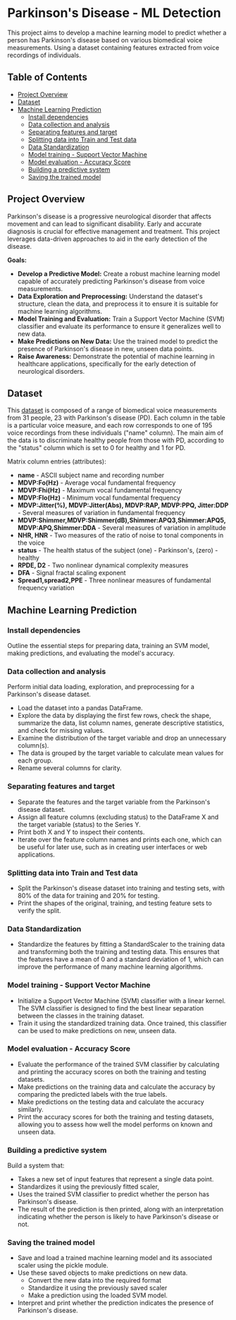 # Parkinson's Disease - ML Detection
This project aims to develop a machine learning model to predict whether a person has Parkinson's disease based on various biomedical voice measurements. Using a dataset containing features extracted from voice recordings of individuals. 

## Table of Contents
- [Project Overview](#project-overview)
- [Dataset](#dataset)
- [Machine Learning Prediction](#machine-learning-prediction)
    - [Install dependencies](#install-dependencies)
    - [Data collection and analysis](#data-collection-and-analysis)
    - [Separating features and target](#separating-features-and-target)
    - [Splitting data into Train and Test data](#splitting-data-into-train-and-test-data)
    - [Data Standardization](#data-standardization)
    - [Model training - Support Vector Machine](#model-training---support-vector-machine)
    - [Model evaluation - Accuracy Score](#model-evaluation---accuracy-score)
    - [Building a predictive system](#building-a-predictive-system)
    - [Saving the trained model](#saving-the-trained-model)

## Project Overview
Parkinson's disease is a progressive neurological disorder that affects movement and can lead to significant disability. Early and accurate diagnosis is crucial for effective management and treatment. This project leverages data-driven approaches to aid in the early detection of the disease.

**Goals:**
- **Develop a Predictive Model:** Create a robust machine learning model capable of accurately predicting Parkinson's disease from voice measurements.
- **Data Exploration and Preprocessing:** Understand the dataset's structure, clean the data, and preprocess it to ensure it is suitable for machine learning algorithms.
- **Model Training and Evaluation:** Train a Support Vector Machine (SVM) classifier and evaluate its performance to ensure it generalizes well to new data.
- **Make Predictions on New Data:** Use the trained model to predict the presence of Parkinson's disease in new, unseen data points.
- **Raise Awareness:** Demonstrate the potential of machine learning in healthcare applications, specifically for the early detection of neurological disorders.

## Dataset
This [dataset](https://www.kaggle.com/datasets/vikasukani/parkinsons-disease-data-set) is composed of a range of biomedical voice measurements from 31 people, 23 with Parkinson's disease (PD). Each column in the table is a particular voice measure, and each row corresponds to one of 195 voice recordings from these individuals ("name" column). The main aim of the data is to discriminate healthy people from those with PD, according to the "status" column which is set to 0 for healthy and 1 for PD.

Matrix column entries (attributes):
- **name** - ASCII subject name and recording number
- **MDVP:Fo(Hz)** - Average vocal fundamental frequency
- **MDVP:Fhi(Hz)** - Maximum vocal fundamental frequency
- **MDVP:Flo(Hz)** - Minimum vocal fundamental frequency
- **MDVP:Jitter(%), MDVP:Jitter(Abs), MDVP:RAP, MDVP:PPQ, Jitter:DDP** - Several measures of variation in fundamental frequency
- **MDVP:Shimmer,MDVP:Shimmer(dB),Shimmer:APQ3,Shimmer:APQ5,MDVP:APQ,Shimmer:DDA** - Several measures of variation in amplitude
- **NHR, HNR** - Two measures of the ratio of noise to tonal components in the voice
- **status** - The health status of the subject (one) - Parkinson's, (zero) - healthy
- **RPDE, D2** - Two nonlinear dynamical complexity measures
- **DFA** - Signal fractal scaling exponent
- **Spread1,spread2,PPE** - Three nonlinear measures of fundamental frequency variation

## Machine Learning Prediction
### Install dependencies
Outline the essential steps for preparing data, training an SVM model, making predictions, and evaluating the model's accuracy.

### Data collection and analysis
Perform initial data loading, exploration, and preprocessing for a Parkinson's disease dataset.
- Load the dataset into a pandas DataFrame.
- Explore the data by displaying the first few rows, check the shape, summarize the data, list column names, generate descriptive statistics, and check for missing values.
- Examine the distribution of the target variable and drop an unnecessary column(s).
- The data is grouped by the target variable to calculate mean values for each group.
- Rename several columns for clarity.

### Separating features and target
- Separate the features and the target variable from the Parkinson's disease dataset.
- Assign all feature columns (excluding status) to the DataFrame X and the target variable (status) to the Series Y.
- Print both X and Y to inspect their contents.
- Iterate over the feature column names and prints each one, which can be useful for later use, such as in creating user interfaces or web applications.

### Splitting data into Train and Test data
- Split the Parkinson's disease dataset into training and testing sets, with 80% of the data for training and 20% for testing.
- Print the shapes of the original, training, and testing feature sets to verify the split.

### Data Standardization
- Standardize the features by fitting a StandardScaler to the training data and transforming both the training and testing data. This ensures that the features have a mean of 0 and a standard deviation of 1, which can improve the performance of many machine learning algorithms.

### Model training - Support Vector Machine
- Initialize a Support Vector Machine (SVM) classifier with a linear kernel. The SVM classifier is designed to find the best linear separation between the classes in the training dataset.
- Train it using the standardized training data. Once trained, this classifier can be used to make predictions on new, unseen data.

### Model evaluation - Accuracy Score
- Evaluate the performance of the trained SVM classifier by calculating and printing the accuracy scores on both the training and testing datasets.
- Make predictions on the training data and calculate the accuracy by comparing the predicted labels with the true labels.
- Make predictions on the testing data and calculate the accuracy similarly. 
- Print the accuracy scores for both the training and testing datasets, allowing you to assess how well the model performs on known and unseen data.

### Building a predictive system
Build a system that:

- Takes a new set of input features that represent a single data point.
- Standardizes it using the previously fitted scaler,
- Uses the trained SVM classifier to predict whether the person has Parkinson's disease.
- The result of the prediction is then printed, along with an interpretation indicating whether the person is likely to have Parkinson's disease or not.

### Saving the trained model
- Save and load a trained machine learning model and its associated scaler using the pickle module.
- Use these saved objects to make predictions on new data.
    - Convert the new data into the required format
    - Standardize it using the previously saved scaler
    - Make a prediction using the loaded SVM model. 
- Interpret and print whether the prediction indicates the presence of Parkinson's disease.
